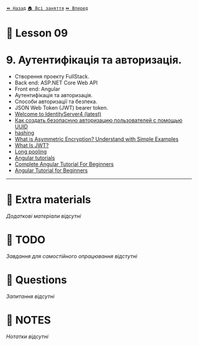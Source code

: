 [`⏪ Назад`](../08/README.md)  [`🏠 Всі заняття`](../../README.md)  [`⏩ Вперед`](../10/README.md)

# 📗 Lesson 09

# 9. Аутентифікація та авторизація. 

- Створення проекту FullStack.  
- Back end: ASP.NET Core Web API  
- Front end: Angular  
- Аутентифікація та авторизація.  
- Способи авторизації та безпека.  
- JSON Web Token (JWT) bearer token.  
- [Welcome to IdentityServer4 (latest)](https://identityserver4.readthedocs.io/en/latest/)  
- [Как создать безопасную авторизацию пользователей с помощью UUID](https://dou.ua/forums/topic/34491/)  
- [hashing](https://www.techtarget.com/searchdatamanagement/definition/hashing)  
- [What is Asymmetric Encryption? Understand with Simple Examples](https://cheapsslsecurity.com/blog/what-is-asymmetric-encryption-understand-with-simple-examples/)  
- [What Is JWT?](https://www.akana.com/blog/what-is-jwt)  
- [Long pooling](https://medium.com/system-design-blog/long-polling-vs-websockets-vs-server-sent-events-c43ba96df7c1)  
- [Angular tutorials](https://angular.io/tutorial)  
- [Complete Angular Tutorial For Beginners](https://www.tektutorialshub.com/angular-tutorial/)  
- [Angular Tutorial for Beginners](https://ng-girls.gitbook.io/todo-list-tutorial/v/stackblitz/)  

---

# 📘 Extra materials

*Додаткові матеріали відсутні*

# 📘 TODO
*Завдання для самостійного опрацювання відстутні*

# 📘 Questions
*Запитання відсутні*

# 📘 NOTES
*Нотатки відсутні*